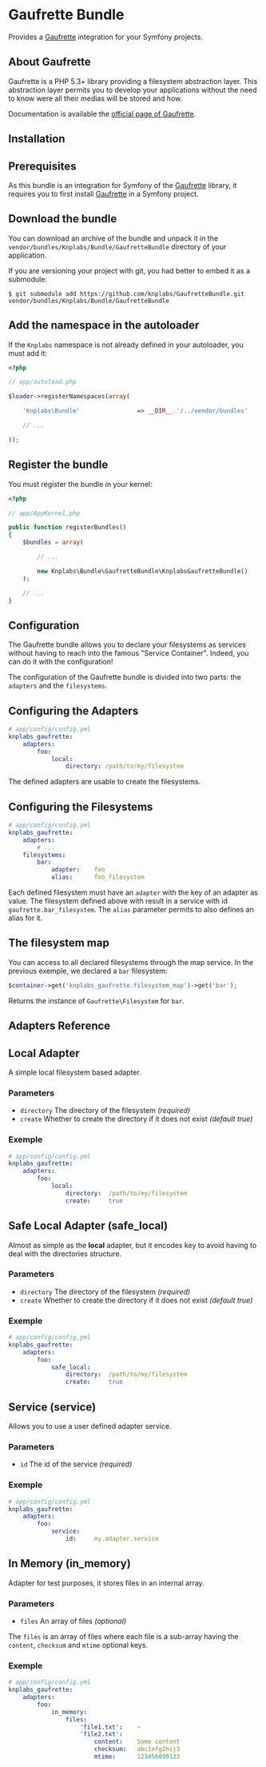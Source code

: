 Gaufrette Bundle
================

Provides a [Gaufrette][gaufrette-homepage] integration for your Symfony projects.

About Gaufrette
---------------

Gaufrette is a PHP 5.3+ library providing a filesystem abstraction layer.
This abstraction layer permits you to develop your applications without the need to know were all their medias will be stored and how.

Documentation is available the [official page of Gaufrette][gaufrette-homepage].

Installation
------------

## Prerequisites

As this bundle is an integration for Symfony of the [Gaufrette][gaufrette-homepage] library, it requires you to first install [Gaufrette][gaufrette-homepage] in a Symfony project.

## Download the bundle

You can download an archive of the bundle and unpack it in the `vendor/bundles/Knplabs/Bundle/GaufretteBundle` directory of your application.

If you are versioning your project with git, you had better to embed it as a submodule:

    $ git submodule add https://github.com/knplabs/GaufretteBundle.git vendor/bundles/Knplabs/Bundle/GaufretteBundle

## Add the namespace in the autoloader

If the `Knplabs` namespace is not already defined in your autoloader, you must add it:

``` php
<?php

// app/autoload.php

$loader->registerNamespaces(array(

    'Knplabs\Bundle'                => __DIR__.'/../vendor/bundles'

    // ...

));
```

## Register the bundle

You must register the bundle in your kernel:

``` php
<?php

// app/AppKernel.php

public function registerBundles()
{
    $bundles = array(

        // ...

        new Knplabs\Bundle\GaufretteBundle\KnplabsGaufretteBundle()
    );

    // ...
}
```

Configuration
-------------

The Gaufrette bundle allows you to declare your filesystems as services without having to reach into the famous "Service Container".
Indeed, you can do it with the configuration!

The configuration of the Gaufrette bundle is divided into two parts: the `adapters` and the `filesystems`.

## Configuring the Adapters

``` yaml
# app/config/config.yml
knplabs_gaufrette:
    adapters:
        foo:
            local:
                directory: /path/to/my/filesystem
```

The defined adapters are usable to create the filesystems.

## Configuring the Filesystems

``` yaml
# app/config/config.yml
knplabs_gaufrette:
    adapters:
        # ...
    filesystems:
        bar:
            adapter:    foo
            alias:      foo_filesystem
```

Each defined filesystem must have an `adapter` with the key of an adapter as value.
The filesystem defined above with result in a service with id `gaufrette.bar_filesystem`.
The `alias` parameter permits to also defines an alias for it.

The filesystem map
------------------

You can access to all declared filesystems through the map service.
In the previous exemple, we declared a `bar` filesystem:

``` php
$container->get('knplabs_gaufrette.filesystem_map')->get('bar');
```

Returns the instance of `Gaufrette\Filesystem` for `bar`.

Adapters Reference
------------------

## Local Adapter

A simple local filesystem based adapter.

### Parameters

 * `directory` The directory of the filesystem *(required)*
 * `create` Whether to create the directory if it does not exist *(default true)*

### Exemple

``` yaml
# app/config/config.yml
knplabs_gaufrette:
    adapters:
        foo:
            local:
                directory:  /path/to/my/filesystem
                create:     true
```

## Safe Local Adapter (safe\_local)

Almost as simple as the **local** adapter, but it encodes key to avoid having to deal with the directories structure.

### Parameters

 * `directory` The directory of the filesystem *(required)*
 * `create` Whether to create the directory if it does not exist *(default true)*

### Exemple

``` yaml
# app/config/config.yml
knplabs_gaufrette:
    adapters:
        foo:
            safe_local:
                directory:  /path/to/my/filesystem
                create:     true
```

## Service (service)

Allows you to use a user defined adapter service.

### Parameters

 * `id` The id of the service *(required)*

### Exemple

``` yaml
# app/config/config.yml
knplabs_gaufrette:
    adapters:
        foo:
            service:
                id:     my.adapter.service
```

## In Memory (in\_memory)

Adapter for test purposes, it stores files in an internal array.

### Parameters

 * `files` An array of files *(optional)*

The `files` is an array of files where each file is a sub-array having the `content`, `checksum` and `mtime` optional keys.

### Exemple

``` yaml
# app/config/config.yml
knplabs_gaufrette:
    adapters:
        foo:
            in_memory:
                files:
                    'file1.txt':    ~
                    'file2.txt':
                        content:    Some content
                        checksum:   abc1efg2hij3
                        mtime:      123456890123
```

[gaufrette-homepage]: https://github.com/knplabs/Gaufrette
